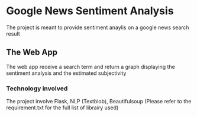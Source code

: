 # Google News Sentiment Analysis

The project is meant to provide sentiment anaylis on a google news search result

## The Web App

The web app receive a search term and return a graph displaying the sentiment analysis and the estimated subjectivity

### Technology involved

The project involve Flask, NLP (Textblob), Beautifulsoup (Please refer to the requirement.txt for the full list of librairy used)
